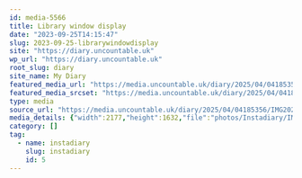 ```yaml
---
id: media-5566
title: Library window display
date: "2023-09-25T14:15:47"
slug: 2023-09-25-librarywindowdisplay
site: "https://diary.uncountable.uk"
wp_url: "https://diary.uncountable.uk"
root_slug: diary
site_name: My Diary
featured_media_url: "https://media.uncountable.uk/diary/2025/04/04185356/IMG20230925151547.webp"
featured_media_srcset: "https://media.uncountable.uk/diary/2025/04/04185356/IMG20230925151547-300x225.webp 300w, https://media.uncountable.uk/diary/2025/04/04185356/IMG20230925151547-1024x768.webp 1024w, https://media.uncountable.uk/diary/2025/04/04185356/IMG20230925151547-150x150.webp 150w, https://media.uncountable.uk/diary/2025/04/04185356/IMG20230925151547-640x480.webp 640w, https://media.uncountable.uk/diary/2025/04/04185356/IMG20230925151547.webp 2177w"
type: media
source_url: "https://media.uncountable.uk/diary/2025/04/04185356/IMG20230925151547.webp"
media_details: {"width":2177,"height":1632,"file":"photos/Instadiary/IMG20230925151547.webp","filesize":168938,"sizes":{"medium":{"file":"IMG20230925151547-300x225.webp","width":300,"height":225,"filesize":21660,"mime_type":"image/webp","source_url":"https://media.uncountable.uk/diary/2025/04/04185356/IMG20230925151547-300x225.webp"},"large":{"file":"IMG20230925151547-1024x768.webp","width":1024,"height":768,"filesize":136262,"mime_type":"image/webp","source_url":"https://media.uncountable.uk/diary/2025/04/04185356/IMG20230925151547-1024x768.webp"},"thumbnail":{"file":"IMG20230925151547-150x150.webp","width":150,"height":150,"filesize":9434,"mime_type":"image/webp","source_url":"https://media.uncountable.uk/diary/2025/04/04185356/IMG20230925151547-150x150.webp"},"mobwidth":{"file":"IMG20230925151547-640x480.webp","width":640,"height":480,"filesize":69400,"mime_type":"image/webp","source_url":"https://media.uncountable.uk/diary/2025/04/04185356/IMG20230925151547-640x480.webp"},"full":{"file":"IMG20230925151547.webp","width":2177,"height":1632,"mime_type":"image/webp","source_url":"https://media.uncountable.uk/diary/2025/04/04185356/IMG20230925151547.webp"}},"image_meta":{"aperture":"0","credit":"","camera":"","caption":"","created_timestamp":"0","copyright":"","focal_length":"0","iso":"0","shutter_speed":"0","title":"","orientation":"0","keywords":[]}}
category: []
tag:
  - name: instadiary
    slug: instadiary
    id: 5
---
```


